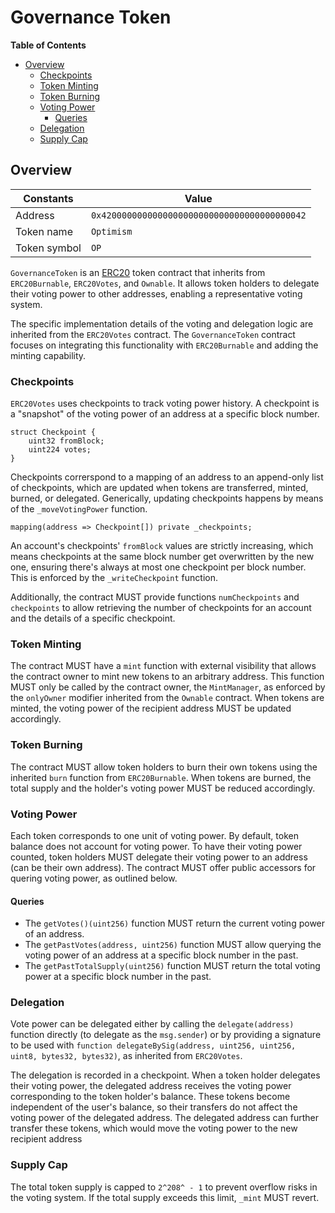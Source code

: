 # Governance Token

<!-- START doctoc generated TOC please keep comment here to allow auto update -->
<!-- DON'T EDIT THIS SECTION, INSTEAD RE-RUN doctoc TO UPDATE -->
**Table of Contents**

- [Overview](#overview)
  - [Checkpoints](#checkpoints)
  - [Token Minting](#token-minting)
  - [Token Burning](#token-burning)
  - [Voting Power](#voting-power)
    - [Queries](#queries)
  - [Delegation](#delegation)
  - [Supply Cap](#supply-cap)

<!-- END doctoc generated TOC please keep comment here to allow auto update -->

## Overview

| Constants    | Value                                        |
|--------------|----------------------------------------------|
| Address      | `0x4200000000000000000000000000000000000042` |
| Token name   | `Optimism`                                   |
| Token symbol | `OP`                                         |

`GovernanceToken` is an [ERC20](https://eips.ethereum.org/EIPS/eip-20) token contract that inherits from `ERC20Burnable`,
`ERC20Votes`, and `Ownable`. It allows token holders to delegate their voting power to other addresses, enabling a representative
voting system.

The specific implementation details of the voting and delegation logic are inherited from the `ERC20Votes` contract. The
`GovernanceToken` contract focuses on integrating this functionality with `ERC20Burnable` and adding the minting
capability.

### Checkpoints

`ERC20Votes` uses checkpoints to track voting power history. A checkpoint is a "snapshot" of the voting power of an
address at a specific block number.

```solidity
struct Checkpoint {
    uint32 fromBlock;
    uint224 votes;
}
```

Checkpoints correrspond to a mapping of an address to an append-only list of checkpoints, which are updated when tokens
are transferred, minted, burned, or delegated. Generically, updating checkpoints happens by means of the `_moveVotingPower`
function.

```solidity
mapping(address => Checkpoint[]) private _checkpoints;
```

An account's checkpoints' `fromBlock` values are strictly increasing, which means checkpoints at the same block number get
overwritten by the new one, ensuring there's always at most one checkpoint per block number. This is enforced by the `_writeCheckpoint`
function.

Additionally, the contract MUST provide functions `numCheckpoints` and `checkpoints` to allow retrieving the number of
checkpoints for an account and the details of a specific checkpoint.

### Token Minting

The contract MUST have a `mint` function with external visibility that allows the contract owner to mint new tokens to an
arbitrary address. This function MUST only be called by the contract owner, the `MintManager`, as enforced by the
`onlyOwner` modifier inherited from the `Ownable` contract. When tokens are minted, the voting power of the recipient
address MUST be updated accordingly.

### Token Burning

The contract MUST allow token holders to burn their own tokens using the inherited `burn` function from `ERC20Burnable`.
When tokens are burned, the total supply and the holder's voting power MUST be reduced accordingly.

### Voting Power

Each token corresponds to one unit of voting power.
By default, token balance does not account for voting power. To have their voting power counted, token holders MUST delegate
their voting power to an address (can be their own address).
The contract MUST offer public accessors for quering voting power, as outlined below.

#### Queries

- The `getVotes()(uint256)` function MUST return the current voting power of an address.
- The `getPastVotes(address, uint256)` function MUST allow querying the voting power of an address at a specific block number
  in the past.
- The `getPastTotalSupply(uint256)` function MUST return the total voting power at a specific block number in the past.

### Delegation

Vote power can be delegated either by calling the `delegate(address)` function directly (to delegate as the `msg.sender`)
or by providing a signature to be used with `function delegateBySig(address, uint256, uint256, uint8, bytes32, bytes32)`,
as inherited from `ERC20Votes`.

The delegation is recorded in a checkpoint. When a token holder delegates their voting power, the delegated address receives
the voting power corresponding to the token holder's balance. These tokens become independent of the user's balance, so their
transfers do not affect the voting power of the delegated address. The delegated address can further transfer these tokens,
which would move the voting power to the new recipient address

### Supply Cap

The total token supply is capped to `2^208^ - 1` to prevent overflow risks in the voting system.
If the total supply exceeds this limit, `_mint` MUST revert.
